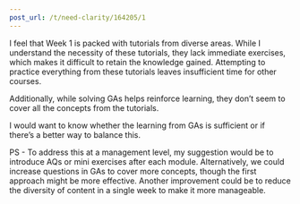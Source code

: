 ```yaml
---
post_url: /t/need-clarity/164205/1
---
```

I feel that Week 1 is packed with tutorials from diverse areas. While I understand the necessity of these tutorials, they lack immediate exercises, which makes it difficult to retain the knowledge gained. Attempting to practice everything from these tutorials leaves insufficient time for other courses.

Additionally, while solving GAs helps reinforce learning, they don’t seem to cover all the concepts from the tutorials.

I would want to know whether the learning from GAs is sufficient or if there’s a better way to balance this.

PS - To address this at a management level, my suggestion would be to introduce AQs or mini exercises after each module. Alternatively, we could increase questions in GAs to cover more concepts, though the first approach might be more effective. Another improvement could be to reduce the diversity of content in a single week to make it more manageable.